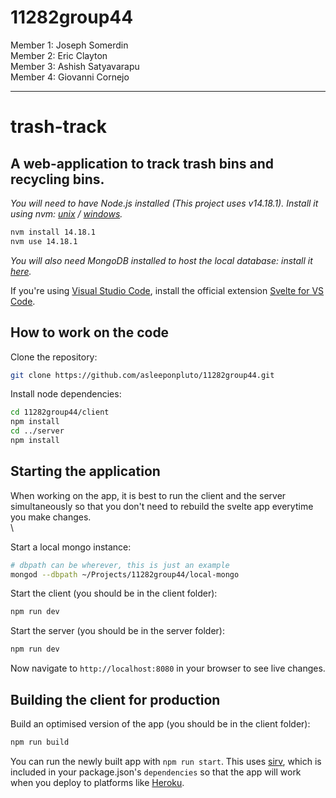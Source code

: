 # 11282group44

Member 1: Joseph Somerdin
\
Member 2: Eric Clayton
\
Member 3: Ashish Satyavarapu
\
Member 4: Giovanni Cornejo

---

# trash-track

## A web-application to track trash bins and recycling bins.

*You will need to have Node.js installed (This project uses v14.18.1). Install it using nvm: [unix](https://github.com/nvm-sh/nvm) / [windows](https://github.com/coreybutler/nvm-windows).*

```bash
nvm install 14.18.1
nvm use 14.18.1
```

*You will also need MongoDB installed to host the local database: install it [here](https://www.mongodb.com/try/download/community).*

If you're using [Visual Studio Code](https://code.visualstudio.com/), install the official extension [Svelte for VS Code](https://marketplace.visualstudio.com/items?itemName=svelte.svelte-vscode).

## How to work on the code

Clone the repository:

```bash
git clone https://github.com/asleeponpluto/11282group44.git
```

Install node dependencies:

```bash
cd 11282group44/client
npm install
cd ../server
npm install
```

## Starting the application

When working on the app, it is best to run the client and the server simultaneously so that you don't need to rebuild the svelte app everytime you make changes.
\
\

Start a local mongo instance:
```bash
# dbpath can be wherever, this is just an example
mongod --dbpath ~/Projects/11282group44/local-mongo
```

Start the client (you should be in the client folder):

```bash
npm run dev
```

Start the server (you should be in the server folder):

```bash
npm run dev
```

Now navigate to `http://localhost:8080` in your browser to see live changes.

## Building the client for production

Build an optimised version of the app (you should be in the client folder):

```bash
npm run build
```

You can run the newly built app with `npm run start`. This uses [sirv](https://github.com/lukeed/sirv), which is included in your package.json's `dependencies` so that the app will work when you deploy to platforms like [Heroku](https://heroku.com).
